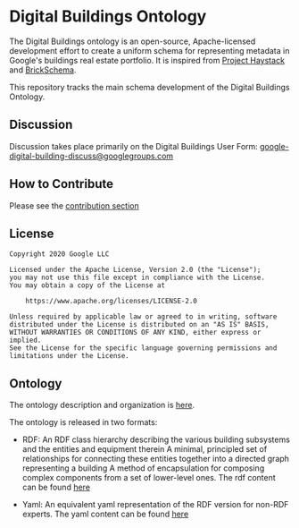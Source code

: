 # Digital Buildings Ontology

The Digital Buildings ontology is an open-source, Apache-licensed development effort to create a uniform schema for representing metadata in Google's buildings real estate portfolio. It is inspired from [Project Haystack](https://project-haystack.org/tag) and [BrickSchema](https://brickschema.org/).

This repository tracks the main schema development of the Digital Buildings Ontology.


## Discussion
Discussion takes place primarily on the Digital Buildings User Form: [google-digital-building-discuss@googlegroups.com](mailto:google-digital-building-discuss@googlegroups.com)


## How to Contribute

Please see the [contribution section](./CONTRIBUTING.md)

## License
```
Copyright 2020 Google LLC

Licensed under the Apache License, Version 2.0 (the "License");
you may not use this file except in compliance with the License.
You may obtain a copy of the License at

    https://www.apache.org/licenses/LICENSE-2.0

Unless required by applicable law or agreed to in writing, software
distributed under the License is distributed on an "AS IS" BASIS,
WITHOUT WARRANTIES OR CONDITIONS OF ANY KIND, either express or implied.
See the License for the specific language governing permissions and
limitations under the License.
```

## Ontology

The ontology description and organization is [here](./ontology/ontology.md).

The ontology is released in two formats:

* RDF: An RDF class hierarchy describing the various building subsystems and the entities and equipment therein A minimal, principled set of relationships for connecting these entities together into a directed graph representing a building A method of encapsulation for composing complex components from a set of lower-level ones. The rdf content can be found [here](/rdf)

* Yaml: An equivalent yaml representation of the RDF version for non-RDF experts. The yaml content can be found [here](/yaml)


